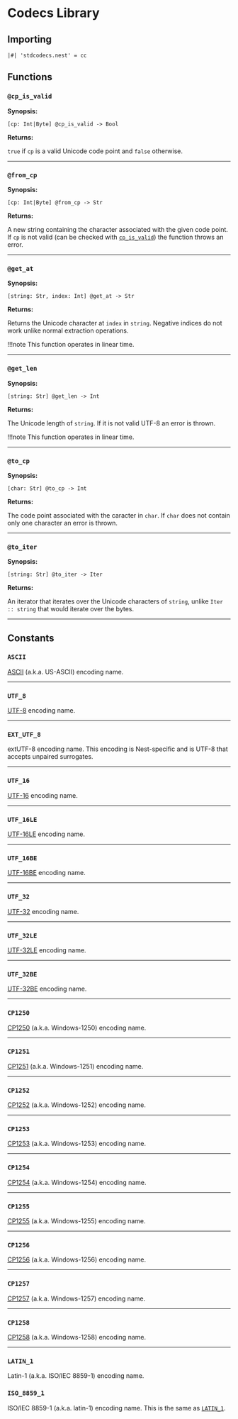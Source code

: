 # Codecs Library

## Importing

```nest
|#| 'stdcodecs.nest' = cc
```

## Functions

### `@cp_is_valid`

**Synopsis:**

`[cp: Int|Byte] @cp_is_valid -> Bool`

**Returns:**

`true` if `cp` is a valid Unicode code point and `false` otherwise.

---

### `@from_cp`

**Synopsis:**

`[cp: Int|Byte] @from_cp -> Str`

**Returns:**

A new string containing the character associated with the given code point. If
`cp` is not valid (can be checked with
[`cp_is_valid`](codecs_library.md#cp_is_valid)) the function throws an error.

---

### `@get_at`

**Synopsis:**

`[string: Str, index: Int] @get_at -> Str`

**Returns:**

Returns the Unicode character at `index` in `string`. Negative indices do not
work unlike normal extraction operations.

!!!note
    This function operates in linear time.

---

### `@get_len`

**Synopsis:**

`[string: Str] @get_len -> Int`

**Returns:**

The Unicode length of `string`. If it is not valid UTF-8 an error is thrown.

!!!note
    This function operates in linear time.

---

### `@to_cp`

**Synopsis:**

`[char: Str] @to_cp -> Int`

**Returns:**

The code point associated with the caracter in `char`. If `char` does not
contain only one character an error is thrown.

---

### `@to_iter`

**Synopsis:**

`[string: Str] @to_iter -> Iter`

**Returns:**

An iterator that iterates over the Unicode characters of `string`, unlike
`Iter :: string` that would iterate over the bytes.

---

## Constants

### `ASCII`

[ASCII](https://en.wikipedia.org/wiki/ASCII) (a.k.a. US-ASCII) encoding name.

---

### `UTF_8`

[UTF-8](https://en.wikipedia.org/wiki/UTF-8) encoding name.

---

### `EXT_UTF_8`

extUTF-8 encoding name. This encoding is Nest-specific and is UTF-8 that
accepts unpaired surrogates.

---

### `UTF_16`

[UTF-16](https://en.wikipedia.org/wiki/UTF-16) encoding name.

---

### `UTF_16LE`

[UTF-16LE](https://en.wikipedia.org/wiki/UTF-16#Byte-order_encoding_schemes)
encoding name.

---

### `UTF_16BE`

[UTF-16BE](https://en.wikipedia.org/wiki/UTF-16#Byte-order_encoding_schemes)
encoding name.

---

### `UTF_32`

[UTF-32](https://en.wikipedia.org/wiki/UTF-32) encoding name.

---

### `UTF_32LE`

[UTF-32LE](https://en.wikipedia.org/wiki/UTF-32) encoding name.

---

### `UTF_32BE`

[UTF-32BE](https://en.wikipedia.org/wiki/UTF-32) encoding name.

---

### `CP1250`

[CP1250](https://en.wikipedia.org/wiki/Windows-1250) (a.k.a. Windows-1250)
encoding name.

---

### `CP1251`

[CP1251](https://en.wikipedia.org/wiki/Windows-1251) (a.k.a. Windows-1251)
encoding name.

---

### `CP1252`

[CP1252](https://en.wikipedia.org/wiki/Windows-1252) (a.k.a. Windows-1252)
encoding name.

---

### `CP1253`

[CP1253](https://en.wikipedia.org/wiki/Windows-1253) (a.k.a. Windows-1253)
encoding name.

---

### `CP1254`

[CP1254](https://en.wikipedia.org/wiki/Windows-1254) (a.k.a. Windows-1254)
encoding name.

---

### `CP1255`

[CP1255](https://en.wikipedia.org/wiki/Windows-12505) (a.k.a. Windows-1255)
encoding name.

---

### `CP1256`

[CP1256](https://en.wikipedia.org/wiki/Windows-1256) (a.k.a. Windows-1256)
encoding name.

---

### `CP1257`

[CP1257](https://en.wikipedia.org/wiki/Windows-1257) (a.k.a. Windows-1257)
encoding name.

---

### `CP1258`

[CP1258](https://en.wikipedia.org/wiki/Windows-1258) (a.k.a. Windows-1258)
encoding name.

---

### `LATIN_1`

Latin-1 (a.k.a. ISO/IEC 8859-1) encoding name.

### `ISO_8859_1`

ISO/IEC 8859-1 (a.k.a. latin-1) encoding name. This is the same as
[`LATIN_1`](codecs_library.md#latin_1).
